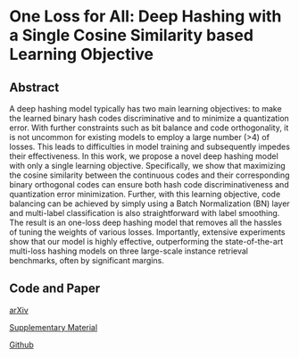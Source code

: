 # One Loss for All: Deep Hashing with a Single Cosine Similarity based Learning Objective

## Abstract

A deep hashing model typically has two main learning objectives: 
to make the learned binary hash codes discriminative and to minimize a quantization error. 
With further constraints such as bit balance and code orthogonality, 
it is not uncommon for existing models to employ a large number (>4) of losses. 
This leads to difficulties in model training and subsequently impedes their effectiveness.
In this work, we propose a novel deep hashing model with only a single learning objective. 
Specifically,  we show that maximizing the cosine similarity between the continuous codes 
and their corresponding binary orthogonal codes can ensure both hash code discriminativeness 
and  quantization error minimization. Further, with this learning objective, code balancing 
can be achieved by simply using a  Batch Normalization (BN) layer  and multi-label classification 
is also straightforward with label smoothing. The result is an one-loss deep hashing model that 
removes all the hassles of tuning the weights of various losses. Importantly, extensive experiments 
show that our model is highly effective, outperforming the state-of-the-art multi-loss hashing models 
on three large-scale instance retrieval benchmarks, often by significant margins. 

## Code and Paper

[arXiv](https://arxiv.org/abs/2109.14449)

<a href="suppmat.pdf">Supplementary Material</a>

[Github](https://github.com/kamwoh/orthohash)